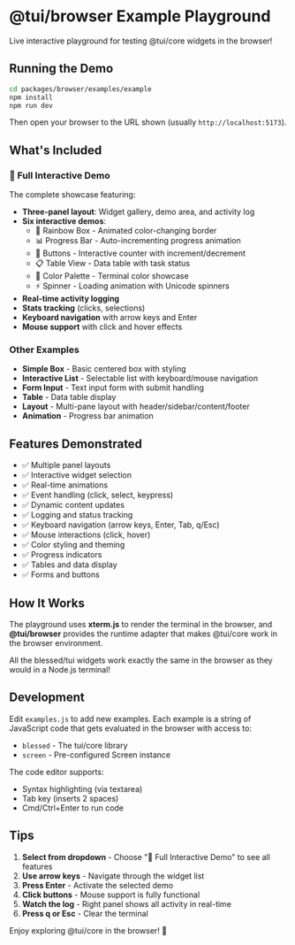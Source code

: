 # @tui/browser Example Playground

Live interactive playground for testing @tui/core widgets in the browser!

## Running the Demo

```bash
cd packages/browser/examples/example
npm install
npm run dev
```

Then open your browser to the URL shown (usually `http://localhost:5173`).

## What's Included

### 🎨 Full Interactive Demo
The complete showcase featuring:
- **Three-panel layout**: Widget gallery, demo area, and activity log
- **Six interactive demos**:
  - 🌈 Rainbow Box - Animated color-changing border
  - 📊 Progress Bar - Auto-incrementing progress animation
  - 🔘 Buttons - Interactive counter with increment/decrement
  - 📋 Table View - Data table with task status
  - 🎨 Color Palette - Terminal color showcase
  - ⚡ Spinner - Loading animation with Unicode spinners
- **Real-time activity logging**
- **Stats tracking** (clicks, selections)
- **Keyboard navigation** with arrow keys and Enter
- **Mouse support** with click and hover effects

### Other Examples
- **Simple Box** - Basic centered box with styling
- **Interactive List** - Selectable list with keyboard/mouse navigation
- **Form Input** - Text input form with submit handling
- **Table** - Data table display
- **Layout** - Multi-pane layout with header/sidebar/content/footer
- **Animation** - Progress bar animation

## Features Demonstrated

- ✅ Multiple panel layouts
- ✅ Interactive widget selection
- ✅ Real-time animations
- ✅ Event handling (click, select, keypress)
- ✅ Dynamic content updates
- ✅ Logging and status tracking
- ✅ Keyboard navigation (arrow keys, Enter, Tab, q/Esc)
- ✅ Mouse interactions (click, hover)
- ✅ Color styling and theming
- ✅ Progress indicators
- ✅ Tables and data display
- ✅ Forms and buttons

## How It Works

The playground uses **xterm.js** to render the terminal in the browser, and **@tui/browser** provides the runtime adapter that makes @tui/core work in the browser environment.

All the blessed/tui widgets work exactly the same in the browser as they would in a Node.js terminal!

## Development

Edit `examples.js` to add new examples. Each example is a string of JavaScript code that gets evaluated in the browser with access to:
- `blessed` - The tui/core library
- `screen` - Pre-configured Screen instance

The code editor supports:
- Syntax highlighting (via textarea)
- Tab key (inserts 2 spaces)
- Cmd/Ctrl+Enter to run code

## Tips

1. **Select from dropdown** - Choose "🎨 Full Interactive Demo" to see all features
2. **Use arrow keys** - Navigate through the widget list
3. **Press Enter** - Activate the selected demo
4. **Click buttons** - Mouse support is fully functional
5. **Watch the log** - Right panel shows all activity in real-time
6. **Press q or Esc** - Clear the terminal

Enjoy exploring @tui/core in the browser! 🎉
